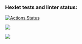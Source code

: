 ### Hexlet tests and linter status:
[![Actions Status](https://github.com/ttehasi/python-project-50/actions/workflows/hexlet-check.yml/badge.svg)](https://github.com/ttehasi/python-project-50/actions)

<a href="https://codeclimate.com/github/ttehasi/python-project-50/maintainability"><img src="https://api.codeclimate.com/v1/badges/88675eaf4e4ca1e04a88/maintainability" /></a>

<a href="https://codeclimate.com/github/ttehasi/python-project-50/test_coverage"><img src="https://api.codeclimate.com/v1/badges/88675eaf4e4ca1e04a88/test_coverage" /></a>
